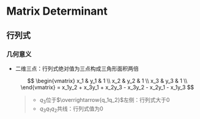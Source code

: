 #	Matrix Determinant

##	行列式

###	几何意义

-	二维三点：行列式绝对值为三点构成三角形面积两倍

	$$
	\begin{vmatrix}
	x_1 & y_1 & 1 \\
	x_2 & y_2 & 1 \\
	x_3 & y_3 & 1 \\
	\end{vmatrix}
	= x_1y_2 + x_3y_1 + x_2y_3 - x_3y_2 - x_2y_1 - x_1y_3
	$$

	> - $q_3$位于$\overrightarrow{q_1q_2}$左侧：行列式大于0
	> - $q_3q_1q_2$共线：行列式值为0





